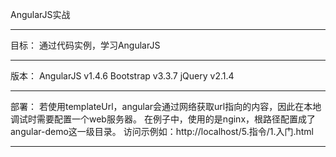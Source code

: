 AngularJS实战

-----------------------------------------------------------------------

目标：
    通过代码实例，学习AngularJS

-----------------------------------------------------------------------
版本：
    AngularJS v1.4.6
    Bootstrap v3.3.7
    jQuery v2.1.4

-----------------------------------------------------------------------    

部署：
    若使用templateUrl，angular会通过网络获取url指向的内容，因此在本地调试时需要配置一个web服务器。
    在例子中，使用的是nginx，根路径配置成了angular-demo这一级目录。
    访问示例如：http://localhost/5.指令/1.入门.html
        
-----------------------------------------------------------------------    


    






